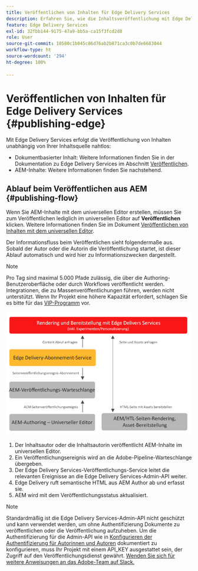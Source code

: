 ```yaml
---
title: Veröffentlichen von Inhalten für Edge Delivery Services
description: Erfahren Sie, wie die Inhaltsveröffentlichung mit Edge Delivery Services funktioniert und wie Sie AEM-Inhalte mit Edge Delivery Services veröffentlichen.
feature: Edge Delivery Services
exl-id: 32fbb144-9175-47a9-bb5a-ca15f3fcd2d8
role: User
source-git-commit: 10580c1b045c86d76ab2b871ca3c0b7de6683044
workflow-type: ht
source-wordcount: '294'
ht-degree: 100%

---
```



# Veröffentlichen von Inhalten für Edge Delivery Services {#publishing-edge}

Mit Edge Delivery Services erfolgt die Veröffentlichung von Inhalten unabhängig von Ihrer Inhaltsquelle nahtlos:

* Dokumentbasierter Inhalt: Weitere Informationen finden Sie in der Dokumentation zu Edge Delivery Services im Abschnitt [Veröffentlichen](/help/edge/docs/authoring.md).
* AEM-Inhalte: Weitere Informationen finden Sie nachstehend.

## Ablauf beim Veröffentlichen aus AEM {#publishing-flow}

Wenn Sie AEM-Inhalte mit dem universellen Editor erstellen, müssen Sie zum Veröffentlichen lediglich im universellen Editor auf **Veröffentlichen** klicken. Weitere Informationen finden Sie im Dokument [Veröffentlichen von Inhalten mit dem universellen Editor](/help/sites-cloud/authoring/universal-editor/publishing.md).

Der Informationsfluss beim Veröffentlichen sieht folgendermaße aus. Sobald der Autor oder die Autorin die Veröffentlichung startet, ist dieser Ablauf automatisch und wird hier zu Informationszwecken dargestellt.

>[!NOTE]
>
>Pro Tag sind maximal 5.000 Pfade zulässig, die über die Authoring-Benutzeroberfläche oder durch Workflows veröffentlicht werden. Integrationen, die zu Massenveröffentlichungen führen, werden nicht unterstützt. Wenn Ihr Projekt eine höhere Kapazität erfordert, schlagen Sie es bitte für das [VIP-Programm](https://www.aem.live/vip/intake) vor.

![Informationsfluss beim Veröffentlichen aus AEM in Edge Delivery Services](assets/publishing-flow.png)

1. Der Inhaltsautor oder die Inhaltsautorin veröffentlicht AEM-Inhalte im universellen Editor.
1. Ein Veröffentlichungsereignis wird an die Adobe-Pipeline-Warteschlange übergeben.
1. Der Edge Delivery Services-Veröffentlichungs-Service leitet die relevanten Ereignisse an die Edge Delivery Services-Admin-API weiter.
1. Edge Delivery ruft semantische HTML aus AEM Author ab und erfasst sie.
1. AEM wird mit dem Veröffentlichungsstatus aktualisiert.

>[!NOTE]
>
>Standardmäßig ist die Edge Delivery Services-Admin-API nicht geschützt und kann verwendet werden, um ohne Authentifizierung Dokumente zu veröffentlichen oder die Veröffentlichung aufzuheben. Um die Authentifizierung für die Admin-API wie in [Konfigurieren der Authentifizierung für Autorinnen und Autoren](https://www.aem.live/docs/authentication-setup-authoring) dokumentiert zu konfigurieren, muss Ihr Projekt mit einem API_KEY ausgestattet sein, der Zugriff auf den Veröffentlichungsdienst gewährt. [Wenden Sie sich für weitere Anweisungen an das Adobe-Team auf Slack.](/help/edge/docs/slack.md)

